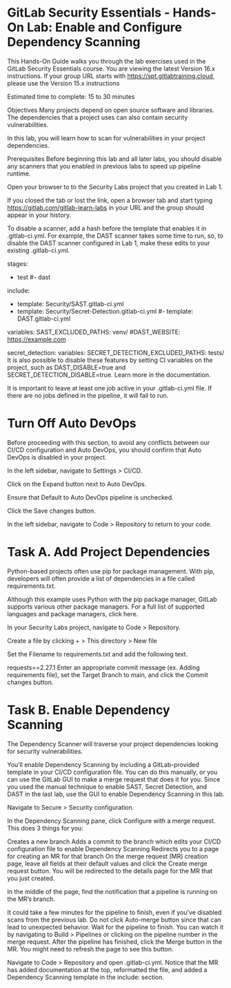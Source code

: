 # GitLab Security Essentials - Hands-On Lab: Enable and Configure Dependency Scanning
This Hands-On Guide walks you through the lab exercises used in the GitLab Security Essentials course.
You are viewing the latest Version 16.x instructions. If your group URL starts with https://spt.gitlabtraining.cloud, please use the Version 15.x instructions

Estimated time to complete: 15 to 30 minutes

Objectives
Many projects depend on open source software and libraries. The dependencies that a project uses can also contain security vulnerabilities.

In this lab, you will learn how to scan for vulnerabilities in your project dependencies.

Prerequisites
Before beginning this lab and all later labs, you should disable any scanners that you enabled in previous labs to speed up pipeline runtime.

Open your browser to to the Security Labs project that you created in Lab 1.

If you closed the tab or lost the link, open a browser tab and start typing https://gitlab.com/gitlab-learn-labs in your URL and the group should appear in your history.

To disable a scanner, add a hash before the template that enables it in .gitlab-ci.yml. For example, the DAST scanner takes some time to run, so, to disable the DAST scanner configured in Lab 1, make these edits to your existing .gitlab-ci.yml.

stages:
- test
#- dast

include:
- template: Security/SAST.gitlab-ci.yml
- template: Security/Secret-Detection.gitlab-ci.yml
#- template: DAST.gitlab-ci.yml

variables:
  SAST_EXCLUDED_PATHS: venv/
  #DAST_WEBSITE: https://example.com

secret_detection:
  variables:
    SECRET_DETECTION_EXCLUDED_PATHS: tests/
It is also possible to disable these features by setting CI variables on the project, such as DAST_DISABLE=true and SECRET_DETECTION_DISABLE=true. Learn more in the documentation.

It is important to leave at least one job active in your .gitlab-ci.yml file. If there are no jobs defined in the pipeline, it will fail to run.


# Turn Off Auto DevOps
Before proceeding with this section, to avoid any conflicts between our CI/CD configuration and Auto DevOps, you should confirm that Auto DevOps is disabled in your project.

In the left sidebar, navigate to Settings > CI/CD.

Click on the Expand button next to Auto DevOps.

Ensure that Default to Auto DevOps pipeline is unchecked.

Click the Save changes button.

In the left sidebar, navigate to Code > Repository to return to your code.


# Task A. Add Project Dependencies
Python-based projects often use pip for package management. With pip, developers will often provide a list of dependencies in a file called requirements.txt.

Although this example uses Python with the pip package manager, GitLab supports various other package managers. For a full list of supported languages and package managers, click here.

In your Security Labs project, navigate to Code > Repository.

Create a file by clicking + > This directory > New file

Set the Filename to requirements.txt and add the following text.

requests==2.27.1
Enter an appropriate commit message (ex. Adding requirements file), set the Target Branch to main, and click the Commit changes button.



# Task B. Enable Dependency Scanning
The Dependency Scanner will traverse your project dependencies looking for security vulnerabilities.

You’ll enable Dependency Scanning by including a GitLab-provided template in your CI/CD configuration file. You can do this manually, or you can use the GitLab GUI to make a merge request that does it for you. Since you used the manual technique to enable SAST, Secret Detection, and DAST in the last lab, use the GUI to enable Dependency Scanning in this lab.

Navigate to Secure > Security configuration.

In the Dependency Scanning pane, click Configure with a merge request. This does 3 things for you:

Creates a new branch
Adds a commit to the branch which edits your CI/CD configuration file to enable Dependency Scanning
Redirects you to a page for creating an MR for that branch
On the merge request (MR) creation page, leave all fields at their default values and click the Create merge request button. You will be redirected to the details page for the MR that you just created.

In the middle of the page, find the notification that a pipeline is running on the MR’s branch.

It could take a few minutes for the pipeline to finish, even if you’ve disabled scans from the previous lab.
Do not click Auto-merge button since that can lead to unexpected behavior.
Wait for the pipeline to finish. You can watch it by navigating to Build > Pipelines or clicking on the pipeline number in the merge request.
After the pipeline has finished, click the Merge button in the MR. You might need to refresh the page to see this button.

Navigate to Code > Repository and open .gitlab-ci.yml. Notice that the MR has added documentation at the top, reformatted the file, and added a Dependency Scanning template in the include: section.

